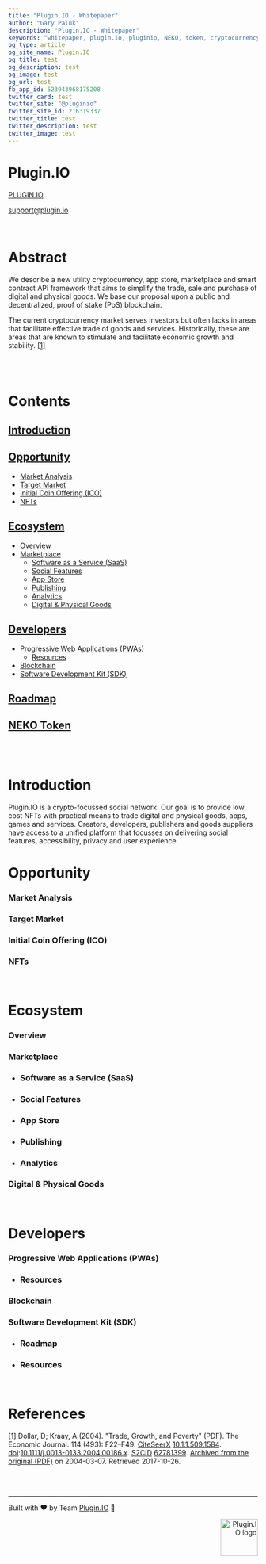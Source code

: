 ```yaml
---
title: "Plugin.IO - Whitepaper"
author: "Gary Paluk"
description: "Plugin.IO - Whitepaper"
keywords: "whitepaper, plugin.io, pluginio, NEKO, token, cryptocurrency, crypto, digital, NFT"
og_type: article
og_site_name: Plugin.IO
og_title: test
og_description: test
og_image: test
og_url: test
fb_app_id: 523943968175208
twitter_card: test
twitter_site: "@pluginio"
twitter_site_id: 216319337
twitter_title: test
twitter_description: test
twitter_image: test
---
```


# Plugin.IO

[PLUGIN.IO](https://plugin.io)

support@plugin.io

<br />

# Abstract

We describe a new utility cryptocurrency, app store, marketplace and smart contract API framework that aims to simplify the trade, sale and purchase of digital and physical goods. We base our proposal upon a public and decentralized, proof of stake (PoS) blockchain.

The current cryptocurrency market serves investors but often lacks in areas that facilitate effective trade of goods and services. Historically, these are areas that are known to stimulate and facilitate economic growth and stability. [[1]](#1)

<br />
<br />

# Contents
## [Introduction](#introduction)

## [Opportunity](#opportunity)
* [Market Analysis](#market-analysis)
* [Target Market](#target-market)
* [Initial Coin Offering (ICO)](#initial-coin-offering-ico)
* [NFTs](#nfts)

## [Ecosystem](#ecosystem)
* [Overview](#ecosystem-overview)
* [Marketplace](#marketplace)
    * [Software as a Service (SaaS)](#software-as-a-service-saas)
    * [Social Features](#social-features)
    * [App Store](#app-store)
    * [Publishing](#publishing)
    * [Analytics](#analytics)
    * [Digital & Physical Goods](#digital-physical-goods)

## [Developers](#developers)
* [Progressive Web Applications (PWAs)](#progressive-web-app-pwa)
    * [Resources](#developer-resources)
* [Blockchain](#developer-blockchain)
* [Software Development Kit (SDK)](#software-development-kit)

## [Roadmap](#roadmaps)

## [NEKO Token](#neko-token)

<br />
<br />

<a name="introduction"></a>

# Introduction

Plugin.IO is a crypto-focussed social network. Our goal is to provide low cost NFTs with practical means to trade digital and physical goods, apps, games and services. Creators, developers, publishers and goods suppliers have access to a unified platform that focusses on delivering social features, accessibility, privacy and user experience.

<a name="opportunity"></a>

# Opportunity

<a name="market-analysis"></a>

### Market Analysis

<a name="target-market"></a>

### Target Market

<a name="initial-coin-offering-ico"></a>

### Initial Coin Offering (ICO)

<a name="nfts"></a>

### NFTs


<br />

<a name="ecosystem"></a>

# Ecosystem

<a name="ecosystem-overview"></a>

### Overview

<a name="marketplace"></a>

### Marketplace

<a name="software-as-a-service-saas"></a>

* ### Software as a Service (SaaS)

<a name="social-features"></a>

* ### Social Features

<a name="app-store"></a>

* ### App Store

<a name="Publishing"></a>

* ### Publishing

<a name="Analytics"></a>

* ### Analytics

<a name="digital-physical-goods"></a>

### Digital & Physical Goods

<br />

<a name="developers"></a>

# Developers

<a name="progressive-web-apps-pwa"></a>

### Progressive Web Applications (PWAs)

<a name="resources"></a>

* ### Resources

<a name="blockchain"></a>

### Blockchain

<a name="software-development-kit-sdk"></a>

### Software Development Kit (SDK)



<a name="roadmap"></a>

* ### Roadmap


<a name="neko-token"></a>

* ### Resources

<br />

# References

<a id="1">[1]</a>
Dollar, D; Kraay, A (2004). "Trade, Growth, and Poverty" (PDF). The Economic Journal. 114 (493): F22–F49. [CiteSeerX](https://en.wikipedia.org/wiki/CiteSeerX_(identifier)) [10.1.1.509.1584](https://citeseerx.ist.psu.edu/viewdoc/summary?doi=10.1.1.509.1584). [doi](https://en.wikipedia.org/wiki/Doi_(identifier)):[10.1111/j.0013-0133.2004.00186.x](https://doi.org/10.1111%2Fj.0013-0133.2004.00186.x). [S2CID](https://en.wikipedia.org/wiki/S2CID_(identifier)) [62781399](https://api.semanticscholar.org/CorpusID:62781399). [Archived from the original (PDF)](http://econ.worldbank.org/files/1820_dollar.pdf) on 2004-03-07. Retrieved 2017-10-26.

<br />
<br />

---
Built with ❤️ by Team [Plugin.IO](https://github.com/orgs/pluginio/teams/plugin-io-team/members) 🚀

<p style="text-align:right;">
<Image alt="Plugin.IO logo" src="https://raw.githubusercontent.com/pluginio/static-content/main/lang/en/docs/v1/images/logo.png" height="75px" width="75px" />
</p>